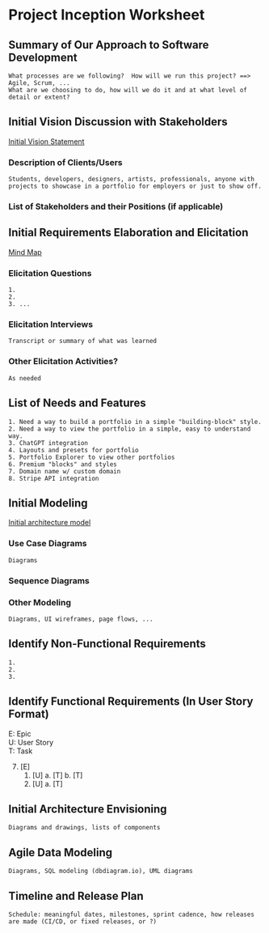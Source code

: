 Project Inception Worksheet
=====================================

## Summary of Our Approach to Software Development
    What processes are we following?  How will we run this project? ==> Agile, Scrum, ...  
    What are we choosing to do, how will we do it and at what level of detail or extent?

## Initial Vision Discussion with Stakeholders
[Initial Vision Statement](vision_statement.md)

### Description of Clients/Users
    Students, developers, designers, artists, professionals, anyone with projects to showcase in a portfolio for employers or just to show off.

### List of Stakeholders and their Positions (if applicable)

## Initial Requirements Elaboration and Elicitation
[Mind Map](mind_map.jpg)

### Elicitation Questions
    1. 
    2.
    3. ...

### Elicitation Interviews
    Transcript or summary of what was learned

### Other Elicitation Activities?
    As needed

## List of Needs and Features
    1. Need a way to build a portfolio in a simple "building-block" style.
    2. Need a way to view the portfolio in a simple, easy to understand way.
    3. ChatGPT integration
    4. Layouts and presets for portfolio
    5. Portfolio Explorer to view other portfolios
    6. Premium "blocks" and styles
    7. Domain name w/ custom domain
    8. Stripe API integration

## Initial Modeling
[Initial architecture model](initial_model.svg)

### Use Case Diagrams
    Diagrams

### Sequence Diagrams

### Other Modeling
    Diagrams, UI wireframes, page flows, ...

## Identify Non-Functional Requirements
    1.
    2.
    3.

## Identify Functional Requirements (In User Story Format)

E: Epic  
U: User Story  
T: Task  

7. [E] 
    1. [U]
        a. [T]
        b. [T]
    2. [U]
        a. [T]

## Initial Architecture Envisioning
    Diagrams and drawings, lists of components

## Agile Data Modeling
    Diagrams, SQL modeling (dbdiagram.io), UML diagrams

## Timeline and Release Plan
    Schedule: meaningful dates, milestones, sprint cadence, how releases are made (CI/CD, or fixed releases, or ?)
